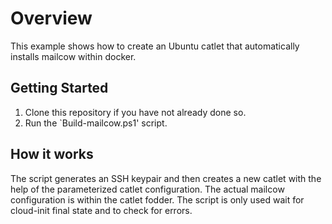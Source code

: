 # Overview

This example shows how to create an Ubuntu catlet that automatically installs
mailcow within docker.

## Getting Started

1. Clone this repository if you have not already done so.
3. Run the `Build-mailcow.ps1' script.

## How it works

The script generates an SSH keypair and then creates a new catlet with the
help of the parameterized catlet configuration.
The actual mailcow configuration is within the catlet fodder. The script is
only used wait for cloud-init final state and to check for errors. 

